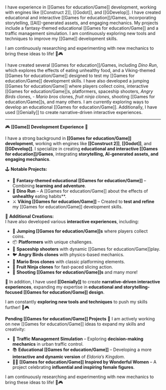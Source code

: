 I have experience in [[Games for education/Game]] development, working with engines like [[Construct 2]], [[Godot]], and [[GDevelop]]. I have created educational and interactive [[Games for education]]/Games, incorporating storytelling, [[AI]]-generated assets, and engaging mechanics. My projects include a fantasy-themed educational [[Games for education/Game]] and a traffic management simulation. I am continuously exploring new tools and techniques to improve my [[Game]] development skills.

I am continuously researching and experimenting with new mechanics to bring these ideas to life! 🚀🎮

I have created several [[Games for education]]/Games, including _Dino Run_, which explores the effects of eating unhealthy food, and a Viking-themed [[Games for education/Game]] designed to test my [[Games for education/Game]] development skills. I have also developed a jumping [[Games for education/Game]] where players collect coins, interactive [[Games for education/Game]]s, platformers, spaceship shooters, _Angry Birds_ clones, - *Mario bros* clones, *fruit ninja clones*,  shooting [[Games for education/Game]]s, and many others. I am currently exploring ways to develop an educational [[Games for education/Game]]. Additionally, I have used [[Genially]] to create narrative-driven interactive experiences.


-----------------------------------------------
🎮 **[[Game]] Development Experience** 🚀

I have a strong background in **[[Games for education/Game]] development**, working with engines like **[[Construct 2]]**, **[[Godot]]**, and **[[GDevelop]]**. I specialize in creating **educational and interactive [[Games for education]]/Games**, integrating **storytelling, AI-generated assets, and engaging mechanics**.

🕹️ **Notable Projects:**

- 🏰 **Fantasy-themed educational [[Games for education/Game]]** – Combining **learning and adventure**.
- 🦖 **Dino Run** – A [[Games for education/Game]] about the effects of **unhealthy** eating habits**.
- ⚔️ **Viking [[Games for education/Game]]** – Created to **test and refine** my [[Games for education/Game]] development skills.

🎯 **Additional Creations:**  
I have also developed various **interactive experiences**, including:

- 🎩 **Jumping [[Games for education/Game]]s** where players collect coins.
- 📦 **Platformers** with unique challenges.
- 🚀 **Spaceship shooters** with dynamic [[Games for education/Game]]play.
- 🐦 **Angry Birds clones** with physics-based mechanics.
- 🍄 **Mario Bros clones** with classic platforming elements.
- 🍉 **Fruit Ninja clones** for fast-paced slicing action.
- 🔫 **Shooting [[Games for education/Game]]s** and many more!

📖 In addition, I have used **[[Genially]]** to create **narrative-driven interactive experiences**, expanding my expertise in **educational and storytelling-focused [[Games for education/Game]] design**.

I am constantly **exploring new tools and techniques** to push my skills further! 🚀🎮

**Pending [[Games for education/Game]] Projects** 🚀
I am actively working on new [[Games for education/Game]] ideas to expand my skills and creativity:

- 🚦 **Traffic Management Simulation** – Exploring **decision-making mechanics** in urban traffic control.
- 📚 **Educational [[Games for education/Game]]** – Developing a more **interactive and dynamic version** of _Eldoria’s Kingdom_.
- 👩‍🎨 **[[Games for education/Game]] Inspired by Wonderful Women** – A project celebrating **influential and inspiring female figures**.

I am continuously researching and experimenting with new mechanics to bring these ideas to life! 🚀🎮
